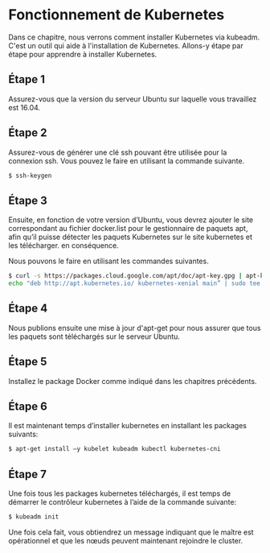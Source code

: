 # Fonctionnement de Kubernetes

Dans ce chapitre, nous verrons comment installer Kubernetes via kubeadm. C'est un outil qui aide à l'installation de Kubernetes. Allons-y étape par étape pour apprendre à installer Kubernetes.

## Étape 1
Assurez-vous que la version du serveur Ubuntu sur laquelle vous travaillez est 16.04.

## Étape 2
Assurez-vous de générer une clé ssh pouvant être utilisée pour la connexion ssh. Vous pouvez le faire en utilisant la commande suivante.
```sh
$ ssh-keygen 
```

## Étape 3
Ensuite, en fonction de votre version d’Ubuntu, vous devrez ajouter le site correspondant au fichier docker.list pour le gestionnaire de paquets apt, afin qu’il puisse détecter les paquets Kubernetes sur le site kubernetes et les télécharger. en conséquence.

Nous pouvons le faire en utilisant les commandes suivantes.
```sh
$ curl -s https://packages.cloud.google.com/apt/doc/apt-key.gpg | apt-key add -  
echo "deb http://apt.kubernetes.io/ kubernetes-xenial main” | sudo tee /etc/apt/sources.list.d/docker.list 
```

## Étape 4
Nous publions ensuite une mise à jour d'apt-get pour nous assurer que tous les paquets sont téléchargés sur le serveur Ubuntu.

## Étape 5
Installez le package Docker comme indiqué dans les chapitres précédents.

## Étape 6
Il est maintenant temps d’installer kubernetes en installant les packages suivants:
```sh
$ apt-get install –y kubelet kubeadm kubectl kubernetes-cni 
```

## Étape 7
Une fois tous les packages kubernetes téléchargés, il est temps de démarrer le contrôleur kubernetes à l’aide de la commande suivante:
```sh
$ kubeadm init 
```

Une fois cela fait, vous obtiendrez un message indiquant que le maître est opérationnel et que les nœuds peuvent maintenant rejoindre le cluster.